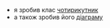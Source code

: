 - я зробив клас [чотирикутник](https://github.com/Roma54/Roman-Davidyuk-lab_2/blob/main/ConvexQuadrilateralOnPlane.cs)
- а також зробив його [діаграму](https://github.com/Roma54/Roman-Davidyuk-lab_2/blob/main/%D0%94%D1%96%D0%B0%D0%B3%D1%80%D0%B0%D0%BC%D0%B0%20%D0%9A%D0%BB%D0%B0%D1%81%D1%83.png)
